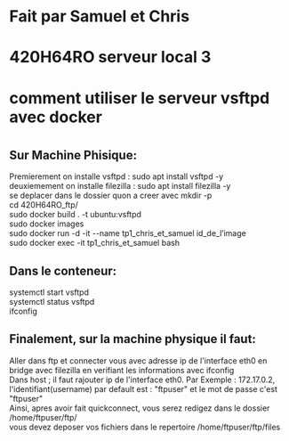# Fait par Samuel et Chris
# 420H64RO serveur local 3
<h1> comment utiliser le serveur vsftpd avec docker <h1>

## Sur Machine Phisique:
Premierement on installe vsftpd : sudo apt install vsftpd -y  
deuxiemement on installe filezilla : sudo apt install filezilla -y  
se deplacer dans le dossier quon a creer avec mkdir -p  
cd 420H64RO_ftp/  
sudo docker build . -t ubuntu:vsftpd  
sudo docker images  
sudo docker run -d -it --name tp1_chris_et_samuel id_de_l’image  
sudo docker exec -it tp1_chris_et_samuel bash  

## Dans le conteneur:
systemctl start vsftpd  
systemctl status vsftpd  
ifconfig  

## Finalement, sur la machine physique il faut:
Aller dans ftp et connecter vous avec adresse ip de l'interface eth0 en bridge avec filezilla en verifiant les informations avec ifconfig  
Dans host ; il faut rajouter ip de l'interface eth0. Par Exemple : 172.17.0.2,  
l'identifiant(username) par default est : "ftpuser" et le mot de passe c'est "ftpuser"  
Ainsi, apres avoir fait quickconnect, vous serez redigez dans le dossier /home/ftpuser/ftp/  
vous devez deposer vos fichiers dans le repertoire /home/ftpuser/ftp/files  

